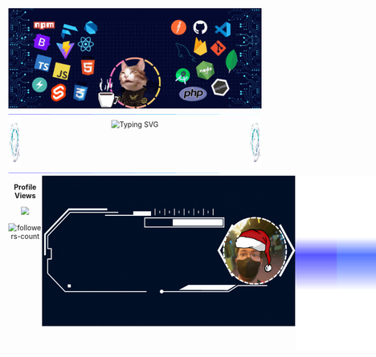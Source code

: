 
<!-- Banner -->
<div align="center">
  <img width="1000" height="200" alt="profile_banner" src="./assets/Animated_Profile_Banner.gif" align="middle">
</div>
<!-- Banner -->

<!-- Hero -->
<img src="./assets/border_separator.gif" style="max-width: 100%; height: auto;">
  
<div align="center">
 <img src="./assets/globe.gif" width="5%" height="100px" align="left">
    
 <img src="https://readme-typing-svg.demolab.com?font=Fira+Code&size=50&duration=2800&pause=2000&color=A9FEF7&center=true&vCenter=true&width=940&lines=I'm+Michael+Joshua+V.+Ru%C3%B1a;I'm+a+full-stack-developer;I+like+learning+new+stuffs;Interested+on+new+tech" alt="Typing SVG" width="70%" height="100px" align="middle">
    
 <img src="./assets/globe.gif" width="5%" height="100px" align="right">
</div>

<img src="./assets/border_separator.gif" style="max-width: 100%; height: auto;">
<!-- Hero -->

<!-- Main -->
<section markdown="3" style="display: flex;">

<!-- Profile Views -->
<div align="center">
  <p><b>Profile Views</b></p>
  <p><img src="https://profile-counter.glitch.me/Vustron/count.svg" /></p>
  <p><img src="https://img.shields.io/github/followers/Vustron?label=Followers&style=social" alt="followers-count"></p>
</div>

<!-- Profile Views -->

<!-- About Me -->
<img src="./assets/Welcome_Profile.gif"  width="1100" height="300"  align="center">

```JavaScript
export const about_me = [
  {
      name: 'Michael Joshua V. Ruña',
      degree: 'Bachelor of Science in Information Technology',
      learning: 'Next.js, Prisma & Python',
      hobbies: 'Playing RTS Games, Reading Manga, & Watching Anime',
      portfolio: 'https://vustron-vustronus.vercel.app/',
  },
];

Import about_me from './about_me';

{about_me.map((info) => (
  <p>
  `Hi there, I'm ${info.name}, a college student and pursuing a degree of ${info.degree}.
  I'm also learning {info.learning} My hobbies are ${info.hobbies}.
  And also check out my Porfolio: ${info.portfolio}`
  </p>
))}
```
<!-- About Me -->

<!-- Connect with me -->
<img src="./assets/border_separator.gif">

<div align="center">
  
<img src="./assets/talk.gif" width="10%" align="left">
<img src="./assets/mail-up.gif" width="15%" align="right">

<h2>
  <strong>Connect with me </strong> 
</h2>

<p>
  <a href="mailto:mjveranaruna098@gmail.com">
    <img img src="https://img.shields.io/badge/Gmail-D14836?style=for-the-badge&logo=gmail&logoColor=white" height="35" alt="Gmail" width="100"/>
  </a>
  <a href="https://github.com/Vustron">
    <img src="https://img.shields.io/badge/github-%23121011.svg?style=for-the-badge&logo=github&logoColor=white" height="35" alt="GitHub" width="100"/>
  </a>
  <a href="https://www.facebook.com/Vustron.Vustronus">
    <img src="https://img.shields.io/badge/Facebook-%231877F2.svg?style=for-the-badge&logo=Facebook&logoColor=white" height="35" alt="Facebook" width="100"/>
  </a>
  </p>
  
</div>

<div align="center">
  <img src="./assets/Streamer_Pixel_Art.gif"  width="100%"/><br>
</div>
<!-- Connect with me -->

<!-- Language and Tools -->
<img src="./assets/border_separator.gif">

<div align="center" display="flex">
  <img src="./assets/tools.gif" width="10%" align="left">
  <img src="./assets/language.gif" width="10%" align="right">
  <h2>Language and Tools</h2>
</div>

<div align="center">
<table align="center">
<!-- Frontend Technologies Badges -->
  <tr>
    <td align="center">
      <img src="https://img.shields.io/badge/html5-%23E34F26.svg?style=for-the-badge&logo=html5&logoColor=white" alt="html5" height="35" width="100"/>
    </td>
    <td align="center">
      <img src="https://img.shields.io/badge/css3-%231572B6.svg?style=for-the-badge&logo=css3&logoColor=white" alt="css3" height="35" width="100"/>
    </td>
    <td align="center">
      <img src="https://img.shields.io/badge/javascript-%2314354C.svg?style=for-the-badge&logo=javascript&logoColor=%23F7DF1E" alt="javascript" height="35" width="100"/>
    </td>
    <td align="center">
      <img src="https://img.shields.io/badge/Svelte-ff3e00?style=for-the-badge&logo=svelte&logoColor=white" alt="svelte" height="35" width="100"/>
    </td>
    <td align="center">
      <img src="https://img.shields.io/badge/Flutter-%2302569B.svg?style=for-the-badge&logo=flutter&logoColor=white" alt="flutter" height="35" width="100"/>
    </td>
  </tr>
  <tr>
    <td align="center">
      <img src="https://img.shields.io/badge/Dart-%230175C2.svg?style=for-the-badge&logo=dart&logoColor=white" alt="dart" height="35" width="100"/>
    </td>
    <td align="center">
      <img src="https://img.shields.io/badge/Bootstrap-593D88?style=for-the-badge&logo=bootstrap&logoColor=white" alt="bootstrap" height="35" width="100"/>
    </td>
    <td align="center">
      <img src="https://img.shields.io/badge/vite-%23646CFF.svg?style=for-the-badge&logo=vite&logoColor=white" alt="vite" height="35" width="100"/>
    </td>
    <td align="center">
      <img src="https://img.shields.io/badge/java-%23ED8B00.svg?style=for-the-badge&logo=openjdk&logoColor=white" alt="java" height="35" width="100"/>
    </td>
    <td align="center">
      <img src="https://img.shields.io/badge/react-%2320232a.svg?style=for-the-badge&logo=react&logoColor=%2361DAFB" alt="react" height="35" width="100"/>
    </td>
  </tr>
  <tr>
    <td align="center">
      <img src="https://img.shields.io/badge/chakra-%234ED1C5.svg?style=for-the-badge&logo=chakraui&logoColor=white" alt="chakraUI" height="35" width="100"/>
    </td>
<!-- Backend Technologies Badges -->
     <td align="center">
      <img src="https://img.shields.io/badge/Node.js-339933?style=for-the-badge&logo=nodedotjs&logoColor=white" alt="nodejs" height="35" width="100"/>
    </td>
    <td align="center">
      <img src="https://img.shields.io/badge/express.js-%23404d59.svg?style=for-the-badge&logo=express&logoColor=%2361DAFB" alt="expressjs" height="35" width="100"/>
    </td>
    <td align="center">
      <img src="https://img.shields.io/badge/tailwindcss-%2338B2AC.svg?style=for-the-badge&logo=tailwind-css&logoColor=white" alt="tailwind" height="35" width="100"/> 
    </td>
     <td align="center">
      <img src="https://img.shields.io/badge/Mongoose-47A248.svg?style=for-the-badge&logo=mongoose&logoColor=white" alt="Mongoose" height="35" width="100"/>
    </td>
  </tr>
  <tr>
    <td align="center">
      <img src="https://img.shields.io/badge/MongoDB-4EA94B?style=for-the-badge&logo=mongodb&logoColor=white" alt="mongodb" height="35" width="100"/>
    </td>
     <td align="center">
      <img src="https://img.shields.io/badge/typescript-%23007ACC.svg?style=for-the-badge&logo=typescript&logoColor=white" alt="typescript" height="35" width="100"/>
    </td>
    <td align="center">
      <img src="https://img.shields.io/badge/MySQL-4479A1.svg?style=for-the-badge&logo=mysql&logoColor=white" alt="MySQL" height="35" width="100"/>
    </td>
    <td align="center" >
      <img src="https://img.shields.io/badge/PHP-777BB4.svg?style=for-the-badge&logo=php&logoColor=white" alt="php" height="35" width="100"/>
    </td>
    <td align="center">
      <img src="https://img.shields.io/badge/firebase-%23039BE5.svg?style=for-the-badge&logo=firebase" alt="Firebase" height="35" width="100"/>
    </td>
  </tr>
  <!-- Tools Technologies Badges Table -->
  <tr>
    <td align="center">
      <img src="https://img.shields.io/badge/GitHub-100000?style=for-the-badge&logo=github&logoColor=white"  align="center" alt="github" height="35" width="100"/>
    </td>
    <td align="center">
      <img src ="https://img.shields.io/badge/Postman-FF6C37?style=for-the-badge&logo=postman&logoColor=white" align="center" alt="postman" height="35" width="100"/>
    </td>
    <td align="center">
      <img src = "https://img.shields.io/badge/NPM-CA4245?style=for-the-badge&logo=npm&logoColor=white" align="center" alt="npm" height="35" width="100"/>
    </td>
    <td align="center">
      <img src="https://img.shields.io/badge/Git-F05032?style=for-the-badge&logo=git&logoColor=white" align="center" alt="git" height="35" width="100"/>
    </td>
    <td align="center">
      <img src="https://img.shields.io/badge/Android%20Studio-3DDC84.svg?style=for-the-badge&logo=android-studio&logoColor=white" align="center" alt="Android Studio" height="35" width="100"/>
    </td>
  </tr>
  <tr>
    <td align="center">
      <img src="https://img.shields.io/badge/Visual%20Studio%20Code-0078d7.svg?style=for-the-badge&logo=visual-studio-code&logoColor=white"  align="center" alt="vscode" height="35" width="100"/>
    </td>
    <td align="center">
      <img src="https://img.shields.io/badge/Open%20AI-0f9e7b.svg?style=for-the-badge&logo=openAI&logoColor=white"  align="center" alt="open-AI" height="35" width="100"/>
    </td>
    <td align="center">
      <img src="https://img.shields.io/badge/Markdown-000000?style=for-the-badge&logo=markdown&logoColor=white" align="center" alt="markdown" height="35" width="100"/>
    </td>
    <td align="center">
      <img src="https://img.shields.io/badge/vercel-%23000000.svg?style=for-the-badge&logo=vercel&logoColor=white" align="center" alt="vercel" height="35" width="100"/>
    </td>
    <td align="center">
      <img src="https://img.shields.io/badge/PowerShell-%235391FE.svg?style=for-the-badge&logo=powershell&logoColor=white" align="center" alt="powershell" height="35" width="100"/>
    </td>
  </tr>
  <tr>
     <td align="center">
       <img src="https://img.shields.io/badge/Next-black?style=for-the-badge&logo=next.js&logoColor=white" align="center" alt="nextjs" height="35" width="100"/>
    </td>
    <td align="center">
       <img src="https://img.shields.io/badge/Prisma-black?style=for-the-badge&logo=prisma&logoColor=white" align="center" alt="prisma" height="35" width="100"/>
    </td>
  </tr>
</table>
</div>

<img src="https://user-images.githubusercontent.com/73097560/115834477-dbab4500-a447-11eb-908a-139a6edaec5c.gif" style="max-width: 100%; height: auto;">
<!-- Language and Tools -->

<!-- Github Stats -->
<div align="center" display="flex">
  <img src="./assets/graph1.gif" width="10%" align="left">
  <img src="./assets/graph2.gif" width="10%" align="right">
  <h2>Github Stats</h2>
</div>

<div align="center">
  <br/>
  <img src="http://github-profile-summary-cards.vercel.app/api/cards/profile-details?username=Vustron&theme=algolia" width="100%" height="auto" />
</div>

<div align="center">
  <img src="http://github-profile-summary-cards.vercel.app/api/cards/repos-per-language?username=Vustron&theme=algolia" width="48%" height="auto" style="display: inline;" />
  <img src="http://github-profile-summary-cards.vercel.app/api/cards/most-commit-language?username=Vustron&theme=algolia" width="48%" height="auto" style="display: inline;" />
</div>

<div align="center">
  <img src="http://github-profile-summary-cards.vercel.app/api/cards/stats?username=Vustron&theme=algolia" width="48%" height="auto" style="display: inline;" />
  <img src="http://github-profile-summary-cards.vercel.app/api/cards/productive-time?username=Vustron&theme=algolia&utcOffset=+6.5" width="48%" height="auto" style="display: inline;" />
</div>

<div align="center">
  <img src="https://github-readme-stats.vercel.app/api/wakatime?username=Vustron&show_icons=true&theme=algolia&layout=compact" width="49%" height="auto" style="display: inline;"/>
  <img src="https://streak-stats.demolab.com?user=Vustron&theme=algolia&date_format=j%2Fn%5B%2FY%5D&card_width=400" width="34%" height="auto" style="display: inline;"/>
  <img src="https://github-profile-trophy.vercel.app/?username=Vustron&column=-1&theme=algolia&rank=-?&margin-w=10" style="height: 180px"  />  
</div>          

<img src="./assets/border_separator.gif">

<div align="center" display="flex">
  <img src="./assets/coding.gif" width="10%" align="left">
  <img src="./assets/coding2.gif" width="15%" align="right">
  <h2>🐍 A Snake Eating my Contributions Graph</h2>
</div>

<div align="center">
  <img src="https://github.com/Vustron/Vustron/blob/850fd8b76097910dce2a65d40347ed627bade2c3/github-contribution-grid-snake.gif">
</div>
<!-- Github Stats -->

<!-- Projects -->
<img src="./assets/border_separator.gif">

<div align="center" display="flex">
  <img src="./assets/computer.gif" width="10%" align="left">
  <img src="./assets/present.gif" width="10%" align="right">
  <h2>Projects</h2>
</div>

  <div align="center">
    <img src="https://github-readme-stats.vercel.app/api/pin/?username=Vustron&repo=Flutter-CatTalk&theme=algolia" width="34%" height="auto" style="display: inline;"/>
    <img src="https://github-readme-stats.vercel.app/api/pin/?username=Vustron&repo=Nodejs-EJS-Express-Mongodb-Library&theme=algolia" width="34%" height="auto" style="display: inline;"/>
  </div>
  
  <div align="center">
    <img src="https://github-readme-stats.vercel.app/api/pin/?username=Vustron&repo=React-Instagram-Clone&theme=algolia" width="34%" height="auto" style="display: inline;"/>
    <img src="https://github-readme-stats.vercel.app/api/pin/?username=vustron&repo=Flutter-Gasto-Notes&theme=algolia" width="34%" height="auto" style="display: inline;"/>
  </div>

  <div align="center">
    <img src="https://github-readme-stats.vercel.app/api/pin/?username=Vustron&repo=Flutter-World-Time&theme=algolia" width="34%" height="auto" style="display: inline;"/>
    <img src="https://github-readme-stats.vercel.app/api/pin/?username=Vustron&repo=PHP-OOP-MongoDB-CRUD&theme=algolia" width="34%" height="auto" style="display: inline;"/>
  </div>

   <div align="center">
    <img src="https://github-readme-stats.vercel.app/api/pin/?username=Vustron&repo=Phonebook-Management-System&theme=algolia" width="34%" height="auto" style="display: inline;"/>
    <img src="https://github-readme-stats.vercel.app/api/pin/?username=Vustron&repo=EIMS&theme=algolia" width="34%" height="auto" style="display: inline;"/>
  </div>

  <div align="center">
    <img src="https://github-readme-stats.vercel.app/api/pin/?username=Vustron&repo=Threads-Clone&theme=algolia" width="34%" height="auto" style="display: inline;"/>
    <img src="https://github-readme-stats.vercel.app/api/pin/?username=Vustron&repo=Discord-Clone&theme=algolia" width="34%" height="auto" style="display: inline;"/>
  </div>

   <div align="center">
    <img src="https://github-readme-stats.vercel.app/api/pin/?username=Vustron&repo=Next-JS-E-Commerce-Store&theme=algolia" width="34%" height="auto" style="display: inline;"/>
    <img src="https://github-readme-stats.vercel.app/api/pin/?username=Vustron&repo=Next-JS-E-Commerce&theme=algolia" width="34%" height="auto" style="display: inline;"/>
  </div>

<img  src="https://raw.githubusercontent.com/Trilokia/Trilokia/379277808c61ef204768a61bbc5d25bc7798ccf1/bottom_header.svg" />
